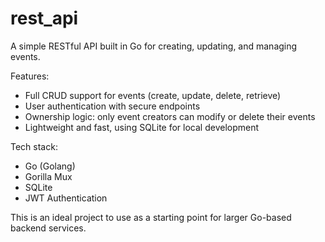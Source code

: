 # rest_api

A simple RESTful API built in Go for creating, updating, and managing events.

Features:

- Full CRUD support for events (create, update, delete, retrieve)
- User authentication with secure endpoints
- Ownership logic: only event creators can modify or delete their events
- Lightweight and fast, using SQLite for local development

Tech stack:

- Go (Golang)
- Gorilla Mux
- SQLite
- JWT Authentication

This is an ideal project to use as a starting point for larger Go-based backend services.
